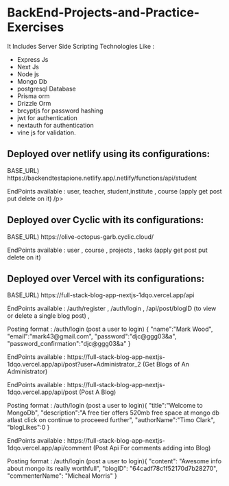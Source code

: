 # BackEnd-Projects-and-Practice-Exercises
It Includes Server Side Scripting Technologies Like : 
- Express Js
- Next Js
- Node js
- Mongo Db
- postgresql Database
- Prisma orm
- Drizzle Orm
- brcyptjs for password hashing
- jwt for authentication
- nextauth for authentication
- vine js for validation.

<h2>Deployed over netlify using its configurations:</h2>
BASE_URL) https://backendtestapione.netlify.app/.netlify/functions/api/student
<p>EndPoints available : user, teacher, student,institute , course (apply get post put delete on it) /p>
  
<h2>Deployed over Cyclic with its configurations:</h2>
BASE_URL) https://olive-octopus-garb.cyclic.cloud/

<p>EndPoints available : user , course , projects , tasks (apply get post put delete on it) </p>

<h2>Deployed over Vercel with its configurations:</h2>
BASE_URL) https://full-stack-blog-app-nextjs-1dqo.vercel.app/api

<p>EndPoints available : /auth/register , /auth/login , /api/post/blogID (to view or delete a single blog post) , </p>

<p>Posting format :  /auth/login (post a user to login) {
  "name":"Mark Wood",
  "email":"mark43@gmail.com",
  "password":"djc@ggg03&a",
  "password_confirmation":"djc@ggg03&a"
} </p>

<p>EndPoints available : https://full-stack-blog-app-nextjs-1dqo.vercel.app/api/post?user=Administrator_2 (Get Blogs of An Administrator)</p>

<p>EndPoints available : https://full-stack-blog-app-nextjs-1dqo.vercel.app/api/post (Post A Blog)</p>


<p>Posting format :  /auth/login (post a user to login){
  "title":"Welcome to MongoDb",
  "description":"A free tier offers 520mb free space at mongo db atlast click on continue to proceeed further",
  "authorName":"Timo Clark",
  "blogLikes":0
} </p>

<p>EndPoints available : https://full-stack-blog-app-nextjs-1dqo.vercel.app/api/comment (Post Api For comments adding into Blog)</p>

<p>Posting format :  /auth/login (post a user to login){
    "content": "Awesome info about mongo its really worthfull",
    "blogID": "64cadf78c1f52170d7b28270",
    "commenterName": "Micheal Morris"
} </p>

